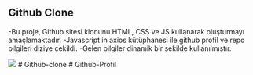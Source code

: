 ## Github Clone

-Bu proje, Github  sitesi klonunu HTML, CSS ve JS kullanarak oluşturmayı amaçlamaktadır. 
-Javascript in axios kütüphanesi ile github profil ve repo bilgileri diziye çekildi.
-Gelen bilgiler dinamik bir şekilde kullanılmıştır.

<img src="screen.gif" />
# Github-clone
# Github-Profil
